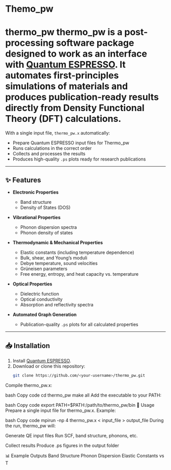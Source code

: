 # Themo_pw
# thermo_pw  **thermo_pw** is a post-processing software package designed to work as an **interface with [Quantum ESPRESSO](https://www.quantum-espresso.org/)**.   It automates first-principles simulations of materials and produces **publication-ready results** directly from Density Functional Theory (DFT) calculations.

With a single input file, `thermo_pw.x` automatically:
- Prepare Quantum ESPRESSO input files for Thermo_pw
- Runs calculations in the correct order
- Collects and processes the results
- Produces high-quality `.ps` plots ready for research publications

---

## ✨ Features

- **Electronic Properties**
  - Band structure
  - Density of States (DOS)

- **Vibrational Properties**
  - Phonon dispersion spectra
  - Phonon density of states

- **Thermodynamic & Mechanical Properties**
  - Elastic constants (including temperature dependence)
  - Bulk, shear, and Young’s moduli
  - Debye temperature, sound velocities
  - Grüneisen parameters
  - Free energy, entropy, and heat capacity vs. temperature

- **Optical Properties**
  - Dielectric function
  - Optical conductivity
  - Absorption and reflectivity spectra

- **Automated Graph Generation**
  - Publication-quality `.ps` plots for all calculated properties

---

## 📥 Installation

1. Install [Quantum ESPRESSO](https://www.quantum-espresso.org/download/).  
2. Download or clone this repository:
   ```bash
   git clone https://github.com/<your-username>/thermo_pw.git
Compile thermo_pw.x:

bash
Copy code
cd thermo_pw
make all
Add the executable to your PATH:

bash
Copy code
export PATH=$PATH:/path/to/thermo_pw/bin
🚀 Usage
Prepare a single input file for thermo_pw.x. Example:

bash
Copy code
mpirun -np 4 thermo_pw.x < input_file > output_file
During the run, thermo_pw will:

Generate QE input files
Run SCF, band structure, phonons, etc.

Collect results
Produce .ps figures in the output folder

📊 Example Outputs
Band Structure
Phonon Dispersion
Elastic Constants vs T
